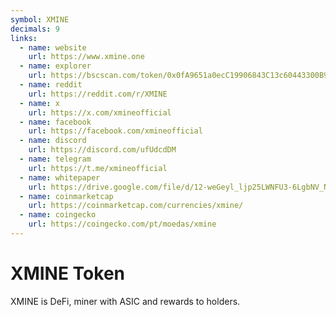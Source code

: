 ```yaml
---
symbol: XMINE
decimals: 9
links:
  - name: website
    url: https://www.xmine.one
  - name: explorer
    url: https://bscscan.com/token/0x0fA9651a0ecC19906843C13c60443300B9d37355
  - name: reddit
    url: https://reddit.com/r/XMINE
  - name: x
    url: https://x.com/xmineofficial
  - name: facebook
    url: https://facebook.com/xmineofficial
  - name: discord
    url: https://discord.com/ufUdcdDM
  - name: telegram
    url: https://t.me/xmineofficial
  - name: whitepaper
    url: https://drive.google.com/file/d/12-weGeyl_ljp25LWNFU3-6LgbNV_NCKb/view
  - name: coinmarketcap
    url: https://coinmarketcap.com/currencies/xmine/
  - name: coingecko
    url: https://coingecko.com/pt/moedas/xmine
---
```


# XMINE Token

XMINE is DeFi, miner with ASIC and rewards to holders.
